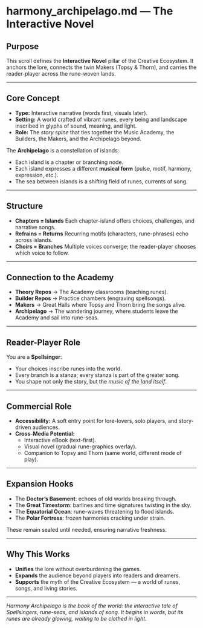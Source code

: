 # harmony_archipelago.md — The Interactive Novel

## Purpose
This scroll defines the **Interactive Novel** pillar of the Creative Ecosystem.
It anchors the lore, connects the twin Makers (Topsy & Thorn), and carries the reader-player across the rune-woven lands.

---

## Core Concept
- **Type:** Interactive narrative (words first, visuals later).
- **Setting:** A world crafted of vibrant runes, every being and landscape inscribed in glyphs of sound, meaning, and light.
- **Role:** The *story spine* that ties together the Music Academy, the Builders, the Makers, and the Archipelago beyond.

The **Archipelago** is a constellation of islands:
- Each island is a chapter or branching node.
- Each island expresses a different **musical form** (pulse, motif, harmony, expression, etc.).
- The sea between islands is a shifting field of runes, currents of song.

---

## Structure
- **Chapters = Islands**
  Each chapter-island offers choices, challenges, and narrative songs.
- **Refrains = Returns**
  Recurring motifs (characters, rune-phrases) echo across islands.
- **Choirs = Branches**
  Multiple voices converge; the reader-player chooses which voice to follow.

---

## Connection to the Academy
- **Theory Repos** → The Academy classrooms (teaching runes).
- **Builder Repos** → Practice chambers (engraving spellsongs).
- **Makers** → Great Halls where Topsy and Thorn bring the songs alive.
- **Archipelago** → The wandering journey, where students leave the Academy and sail into rune-seas.

---

## Reader-Player Role
You are a **Spellsinger**:
- Your choices inscribe runes into the world.
- Every branch is a stanza; every stanza is part of the greater song.
- You shape not only the story, but the *music of the land itself*.

---

## Commercial Role
- **Accessibility:** A soft entry point for lore-lovers, solo players, and story-driven audiences.
- **Cross-Media Potential:**
  - Interactive eBook (text-first).
  - Visual novel (gradual rune-graphics overlay).
  - Companion to Topsy and Thorn (same world, different mode of play).

---

## Expansion Hooks
- The **Doctor’s Basement**: echoes of old worlds breaking through.
- The **Great Timestorm**: barlines and time signatures twisting in the sky.
- The **Equatorial Ocean**: rune-waves threatening to flood islands.
- The **Polar Fortress**: frozen harmonies cracking under strain.

These remain sealed until needed, ensuring narrative freshness.

---

## Why This Works
- **Unifies** the lore without overburdening the games.
- **Expands** the audience beyond players into readers and dreamers.
- **Supports** the myth of the Creative Ecosystem — a world of runes, songs, and living stories.

---

*Harmony Archipelago is the book of the world: the interactive tale of Spellsingers, rune-seas, and islands of song. It begins in words, but its runes are already glowing, waiting to be clothed in light.*
